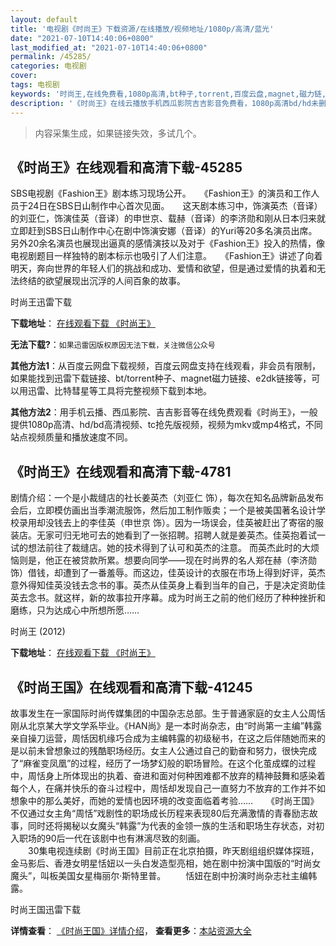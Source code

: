 ```yaml
---
layout: default
title: '电视剧《时尚王》下载资源/在线播放/视频地址/1080p/高清/蓝光'
date: "2021-07-10T14:40:06+0800"
last_modified_at: "2021-07-10T14:40:06+0800"
permalink: /45285/
categories: 电视剧
cover:
tags: 电视剧
keywords: '时尚王,在线免费看,1080p高清,bt种子,torrent,百度云盘,magnet,磁力链,迅雷下载资源'
description: '《时尚王》在线云播放手机西瓜影院吉吉影音免费看，1080p高清bd/hd未删减完整版和tc抢先枪版，mkv/mp4格式，附带bt/torrent种子、magnet/磁力链、百度云盘、网盘资源迅雷下载链接'
---
```


>内容采集生成，如果链接失效，多试几个。


## 《时尚王》在线观看和高清下载-45285

SBS电视剧《Fashion王》剧本练习现场公开。　　《Fashion王》的演员和工作人员于24日在SBS日山制作中心首次见面。　　这天剧本练习中，饰演英杰（音译）的刘亚仁，饰演佳英（音译）的申世京、载赫（音译）的李济勋和刚从日本归来就立即赶到SBS日山制作中心在剧中饰演安娜（音译）的Yuri等20多名演员出席。　　另外20余名演员也展现出逼真的感情演技以及对于《Fashion王》投入的热情，像电视剧题目一样独特的剧本标示也吸引了人们注意。　　《Fashion王》讲述了向着明天，奔向世界的年轻人们的挑战和成功、爱情和欲望，但是通过爱情的执着和无法终结的欲望展现出沉浮的人间百象的故事。


时尚王迅雷下载

**下载地址**： [在线观看下载 《时尚王》](https://www.993dy.com//vod-detail-id-6811.html) 


**无法下载?**：`如果迅雷因版权原因无法下载，关注微信公众号 `

**其他方法1**：从百度云网盘下载视频，百度云网盘支持在线观看，非会员有限制，如果能找到迅雷下载链接、bt/torrent种子、magnet磁力链接、e2dk链接等，可以用迅雷、比特彗星等工具将完整视频下载到本地。

**其他方法2**：用手机云播、西瓜影院、吉吉影音等在线免费观看《时尚王》，一般提供1080p高清、hd/bd高清视频、tc抢先版视频，视频为mkv或mp4格式，不同站点视频质量和播放速度不同。


## 《时尚王》在线观看和高清下载-4781

剧情介绍：一个是小裁缝店的社长姜英杰（刘亚仁 饰），每次在知名品牌新品发布会后，立即模仿画出当季潮流服饰，然后加工制作贩卖；一个是被美国著名设计学校录用却没钱去上的李佳英（申世京 饰）。因为一场误会，佳英被赶出了寄宿的服装店。无家可归无地可去的她看到了一张招聘。招聘人就是姜英杰。佳英抱着试一试的想法前往了裁缝店。她的技术得到了认可和英杰的注意。 而英杰此时的大烦恼则是，他正在被贷款所累。想要向同学——现在时尚界的名人郑在赫（李济勋 饰）借钱，却遭到了一番羞辱。而这边，佳英设计的衣服在市场上得到好评，英杰意外得知佳英没钱去念书的事。英杰从佳英身上看到当年的自己，于是决定资助佳英去念书。就这样，新的故事拉开序幕。成为时尚王之前的他们经历了种种挫折和磨练，只为达成心中所想所愿……


时尚王 (2012)

**下载地址**： [在线观看下载 《时尚王》](https://www.btbtdy.me/btdy/dy872.html) 


## 《时尚王国》在线观看和高清下载-41245

故事发生在一家国际时尚传媒集团的中国杂志总部。生于普通家庭的女主人公周恬刚从北京某大学文学系毕业。《HAN尚》是一本时尚杂志，由&ldquo;时尚第一主编”韩露亲自操刀运营，周恬因机缘巧合成为主编韩露的初级秘书，在这之后伴随她而来的是以前未曾想象过的残酷职场经历。女主人公通过自己的勤奋和努力，很快完成了“麻雀变凤凰&rdquo;的过程，经历了一场梦幻般的职场冒险。在这个化茧成蝶的过程中，周恬身上所体现出的执着、奋进和面对何种困难都不放弃的精神鼓舞和感染着每个人，在痛并快乐的奋斗过程中，周恬却发现自己一直努力不放弃的工作并不如想象中的那么美好，而她的爱情也因环境的改变面临着考验……　　《时尚王国》不仅通过女主角&ldquo;周恬”戏剧性的职场成长历程来表现80后充满激情的青春励志故事，同时还将揭秘以女魔头&ldquo;韩露”为代表的金领一族的生活和职场生存状态，对初入职场的90后一代在该剧中也有淋漓尽致的刻画。<br />　　30集电视连续剧《时尚王国》目前正在北京拍摄，昨天剧组组织媒体探班，金马影后、香港女明星恬妞以一头白发造型亮相，她在剧中扮演中国版的&ldquo;时尚女魔头&rdquo;，叫板美国女星梅丽尔·斯特里普。 　　恬妞在剧中扮演时尚杂志社主编韩露。


时尚王国迅雷下载

**详情查看**： [《时尚王国》详情介绍](/movie/41245/)， **查看更多**：[本站资源大全](/movie/t/all/)

